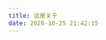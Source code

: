 ```yaml
---
title: 这是关于
date: 2020-10-25 21:42:15
---
```




<div id="SOHUCS"></div>



<script type="text/javascript">(function(){



  var appid = 'cytSyHmHo';



  var conf = 'prod_55b9562e2add3121059584fa71676433';



  var width = window.innerWidth || document.documentElement.clientWidth;



  if (width < 960) {



    var head = document.getElementsByTagName('head')[0]||document.head||document.documentElement;

    var script = document.createElement('script');

    script.type = 'text/javascript';

    script.charset = 'utf-8';

    script.id = 'changyan_mobile_js';

    script.src = 'https://changyan.sohu.com/upload/mobile/wap-js/changyan_mobile.js?client_id=' + appid + '&conf=' + conf;

    head.appendChild(script);



    } else { 

      var loadJs = function(d,a){

        var c=document.getElementsByTagName("head")[0]||document.head||document.documentElement;var b=document.createElement("script");b.setAttribute("type","text/javascript");b.setAttribute("charset","UTF-8");b.setAttribute("src",d);if(typeof a==="function"){if(window.attachEvent){b.onreadystatechange=function(){var e=b.readyState;if(e==="loaded"||e==="complete"){b.onreadystatechange=null;a()}}}else{b.onload=a}}c.appendChild(b)};loadJs("https://changyan.sohu.com/upload/changyan.js",function(){window.changyan.api.config({appid:appid,conf:conf})}); } })();</script>

</script><script type="text/javascript" src="http://static-1252921496.file.myqcloud.com/changyan-personalize/fluke/index_v2.js"></script>